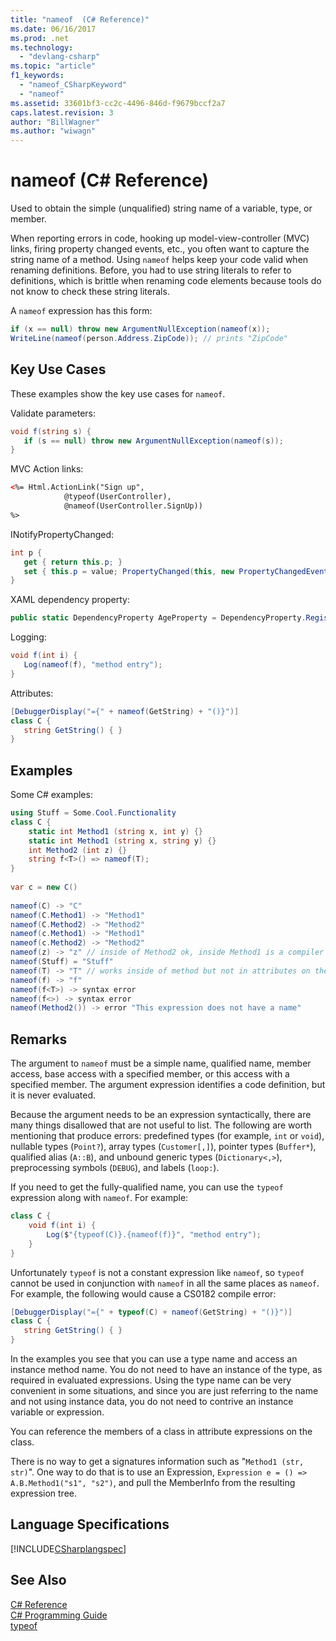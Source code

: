 ```yaml
---
title: "nameof  (C# Reference)"
ms.date: 06/16/2017
ms.prod: .net
ms.technology: 
  - "devlang-csharp"
ms.topic: "article"
f1_keywords: 
  - "nameof_CSharpKeyword"
  - "nameof"
ms.assetid: 33601bf3-cc2c-4496-846d-f9679bccf2a7
caps.latest.revision: 3
author: "BillWagner"
ms.author: "wiwagn"
---
```

# nameof (C# Reference)

Used to obtain the simple (unqualified) string name of a variable, type, or member.  

When reporting errors in code, hooking up model-view-controller (MVC) links, firing property changed events, etc., you often want to capture the string name of a method.  Using `nameof` helps keep your code valid when renaming definitions.  Before, you had to use string literals to refer to definitions, which is brittle when renaming code elements because tools do not know to check these string literals.  
  
 A `nameof` expression has this form:  
  
```csharp  
if (x == null) throw new ArgumentNullException(nameof(x));  
WriteLine(nameof(person.Address.ZipCode)); // prints "ZipCode"  
```  
  
## Key Use Cases  
 These examples show the key use cases for `nameof`.  
  
 Validate parameters:  
 ```csharp  
void f(string s) {  
    if (s == null) throw new ArgumentNullException(nameof(s));  
}  
```  
  
 MVC Action links:  
 ```html  
<%= Html.ActionLink("Sign up",  
             @typeof(UserController),  
             @nameof(UserController.SignUp))  
%>  
```  
  
 INotifyPropertyChanged:  
 ```csharp  
int p {  
    get { return this.p; }  
    set { this.p = value; PropertyChanged(this, new PropertyChangedEventArgs(nameof(this.p)); } // nameof(p) works too  
}  
```  
  
 XAML dependency property:  
 ```csharp  
public static DependencyProperty AgeProperty = DependencyProperty.Register(nameof(Age), typeof(int), typeof(C));  
```  
  
 Logging:  
 ```csharp  
void f(int i) {  
    Log(nameof(f), "method entry");  
}  
```  
  
 Attributes:  
 ```csharp  
[DebuggerDisplay("={" + nameof(GetString) + "()}")]  
class C {  
    string GetString() { }  
}  
```  
  
## Examples  
 Some C# examples:  
  
```csharp  
using Stuff = Some.Cool.Functionality  
class C {  
    static int Method1 (string x, int y) {}  
    static int Method1 (string x, string y) {}  
    int Method2 (int z) {}  
    string f<T>() => nameof(T);  
}  
  
var c = new C()  
  
nameof(C) -> "C"  
nameof(C.Method1) -> "Method1"   
nameof(C.Method2) -> "Method2"  
nameof(c.Method1) -> "Method1"   
nameof(c.Method2) -> "Method2"  
nameof(z) -> "z" // inside of Method2 ok, inside Method1 is a compiler error  
nameof(Stuff) = "Stuff"  
nameof(T) -> "T" // works inside of method but not in attributes on the method  
nameof(f) -> "f"  
nameof(f<T>) -> syntax error  
nameof(f<>) -> syntax error  
nameof(Method2()) -> error "This expression does not have a name"  
```  
  
## Remarks  
 The argument to `nameof` must be a simple name, qualified name, member access, base access with a specified member, or this access with a specified member.  The argument expression identifies a code definition, but it is never evaluated.  
  
 Because the argument needs to be an expression syntactically, there are many things disallowed that are not useful to list.  The following are worth mentioning that produce errors: predefined types (for example, `int` or `void`), nullable types (`Point?`), array types (`Customer[,]`), pointer types (`Buffer*`), qualified alias (`A::B`), and unbound generic types (`Dictionary<,>`), preprocessing symbols (`DEBUG`), and labels (`loop:`).  
  
 If you need to get the fully-qualified name, you can use the `typeof` expression along with `nameof`.  For example:
```csharp  
class C {
    void f(int i) {  
        Log($"{typeof(C)}.{nameof(f)}", "method entry");  
    }
}
``` 

 Unfortunately `typeof` is not a constant expression like `nameof`, so `typeof` cannot be used in conjunction with `nameof` in all the same places as `nameof`.  For example, the following would cause a CS0182 compile error:
 ```csharp  
[DebuggerDisplay("={" + typeof(C) + nameof(GetString) + "()}")]  
class C {  
    string GetString() { }  
}  
```    
 In the examples you see that you can use a type name and access an instance method name.  You do not need to have an instance of the type, as required in evaluated expressions.  Using the type name can be very convenient in some situations, and since you are just referring to the name and not using instance data, you do not need to contrive an instance variable or expression.  
  
 You can reference the members of a class in attribute expressions on the class.  
  
 There is no way to get a signatures information such as "`Method1 (str, str)`".  One way to do that is to use an Expression, `Expression e = () => A.B.Method1("s1", "s2")`, and pull the MemberInfo from the resulting expression tree.  
  
## Language Specifications  
 [!INCLUDE[CSharplangspec](~/includes/csharplangspec-md.md)]  
  
## See Also  
 [C# Reference](../../../csharp/language-reference/index.md)  
 [C# Programming Guide](../../../csharp/programming-guide/index.md)  
 [typeof](../../../csharp/language-reference/keywords/typeof.md)  
 
